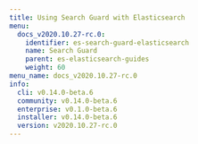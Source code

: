 ```yaml
---
title: Using Search Guard with Elasticsearch
menu:
  docs_v2020.10.27-rc.0:
    identifier: es-search-guard-elasticsearch
    name: Search Guard
    parent: es-elasticsearch-guides
    weight: 60
menu_name: docs_v2020.10.27-rc.0
info:
  cli: v0.14.0-beta.6
  community: v0.14.0-beta.6
  enterprise: v0.1.0-beta.6
  installer: v0.14.0-beta.6
  version: v2020.10.27-rc.0
---
```


